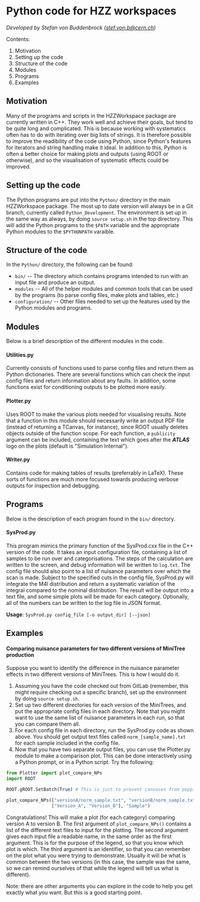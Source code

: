 # Python code for HZZ workspaces

*Developed by Stefan von Buddenbrock (stef.von.b@cern.ch)*

Contents:
1. Motivation
2. Setting up the code
3. Structure of the code
4. Modules
5. Programs
6. Examples

## Motivation

Many of the programs and scripts in the HZZWorkspace package are currently written in C++.
They work well and achieve their goals, but tend to be quite long and complicated.
This is because working with systematics often has to do with iterating over big lists of strings.
It is therefore possible to improve the readibility of the code using Python, since Python's features for iterators and string handling make it ideal.
In addition to this, Python is often a better choice for making plots and outputs (using ROOT or otherwise), and so the visualisation of systematic effects could be improved.

## Setting up the code

The Python programs are put into the `Python/` directory in the main HZZWorkspace package.
The most up to date version will always be in a Git branch, currently called `Python_Development`.
The environment is set up in the same way as always, by doing `source setup.sh` in the top directory.
This will add the Python programs to the `$PATH` variable and the appropriate Python modules to the `$PYTHONPATH` varaible.

## Structure of the code

In the `Python/` directory, the following can be found:
* `bin/` -- The directory which contains programs intended to run with an input file and produce an output.
* `modules` -- All of the helper modules and common tools that can be used by the programs (to parse config files, make plots and tables, etc.)
* `configuration/` -- Other files needed to set up the features used by the Python modules and programs.

## Modules

Below is a brief description of the different modules in the code.

#### Utilities.py

Currently consists of functions used to parse config files and return them as Python dictionaries.
There are several functions which can check the input config files and return information about any faults.
In addition, some functions exist for conditioning outputs to be plotted more easily.

#### Plotter.py

Uses ROOT to make the various plots needed for visualising results.
Note that a function in this module should necessarily write an output PDF file (instead of returning a TCanvas, for instance), since ROOT usually deletes objects outside of the function scope.
For each function, a `publicity` argument can be included, containing the text which goes after the **_ATLAS_** logo on the plots (default is "Simulation Internal").

#### Writer.py

Contains code for making tables of results (preferrably in LaTeX).
These sorts of functions are much more focused towards producing verbose outputs for inspection and debugging.

## Programs

Below is the description of each program found in the `bin/` directory.

#### SysProd.py

This program mimics the primary function of the SysProd.cxx file in the C++ version of the code.
It takes an input configuration file, containing a list of samples to be run over and categorisations.
The steps of the calculation are written to the screen, and debug information will be written to `log.txt`.
The config file should also point to a list of nuisance parameters over which the scan is made.
Subject to the specified cuts in the config file, SysProd.py will integrate the M4l distribution and return a systematic variation of the integral compared to the nominal distribution.
The result will be output into a text file, and some simple plots will be made for each category.
Optionally, all of the numbers can be written to the log file in JSON format.

**Usage**: `SysProd.py config_file [-o output_dir] [--json]`

## Examples

#### Comparing nuisance parameters for two different versions of MiniTree production

Suppose you want to identify the difference in the nuisance parameter effects in two different versions of MiniTrees.
This is how I would do it.

1. Assuming you have the code checked out from GitLab (remember, this might require checking out a specific branch), set up the environment by doing `source setup.sh`.
2. Set up two different directories for each version of the MiniTrees, and put the appropriate config files in each directory. Note that you might want to use the same list of nuisance parameters in each run, so that you can compare them all.
3. For each config file in each directory, run the SysProd.py code as shown above. You should get output text files called `norm_[sample_name].txt` for each sample included in the config file.
4. Now that you have two separate output files, you can use the Plotter.py module to make a comparison plot. This can be done interactively using a Python prompt, or in a Python script. Try the following:
```python
from Plotter import plot_compare_NPs
import ROOT

ROOT.gROOT.SetBatch(True) # This is just to prevent canvases from popping up

plot_compare_NPs(["versionA/norm_sample.txt", "versionB/norm_sample.txt"],
                 ["Version_A", "Version_B"], "Sample")
```

Congratulations! This will make a plot (for each category) comparing version A to version B.
The first argument of `plot_compare_NPs()` contains a list of the different text files to input for the plotting.
The second argument gives each input file a readable name, in the same order as the first argument.
This is for the purpose of the legend, so that you know which plot is which.
The third argument is an identifier, so that you can remember on the plot what you were trying to demonstrate.
Usually it will be what is common between the two versions (in this case, the sample was the same, so we can remind ourselves of that while the legend will tell us what is different).

Note: there are other arguments you can explore in the code to help you get exactly what you want. But this is a good starting point.
